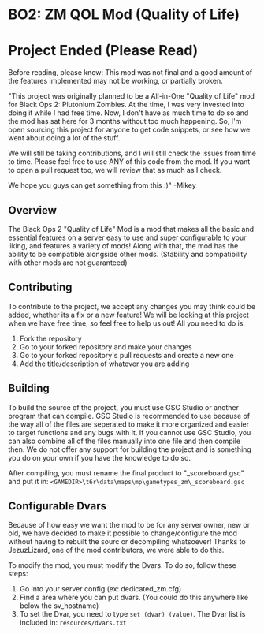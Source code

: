 BO2: ZM QOL Mod (Quality of Life)
===============================

# Project Ended (Please Read)

Before reading, please know: This mod was not final and a good amount of the features implemented may not be working, or partially broken.

"This project was originally planned to be a All-in-One "Quality of Life" mod for Black Ops 2: Plutonium Zombies. At the time, I  was very invested into doing it while I had free time. Now, I don't have as much time to do so and the mod has sat here for 3 months without too much happening.
So, I'm open sourcing this project for anyone to get code snippets, or see how we went about doing a lot of the stuff.

We will still be taking contributions, and I will still check the issues from time to time. Please feel free to use ANY of this code from the mod. If you want to open a pull request too, we will review that as much as I check.

We hope you guys can get something from this :)"
-Mikey

## Overview

The Black Ops 2 "Quality of Life" Mod is a mod that makes all the basic and essential features on a server easy to use and super configurable to your liking, and features a variety of mods! Along with that, the mod has the ability to be compatible alongside other mods. (Stability and compatibility with other mods are not guaranteed)

## Contributing 

To contribute to the project, we accept any changes you may think could be added, whether its a fix or a new feature! We will be looking at this project when we have free time, 
so feel free to help us out! All you need to do is:
1. Fork the repository
2. Go to your forked repository and make your changes
3. Go to your forked repository's pull requests and create a new one
4. Add the title/description of whatever you are adding

## Building

To build the source of the project, you must use GSC Studio or another program that can compile. GSC Studio is recommended to use because of the way all of the files are seperated to make it more organized and easier to target functions and any bugs with it. If you cannot use GSC Studio, you can also combine all of the files manually into one file and then compile then. We do not offer any support for building the project and is something you do on your own if you have the knowledge to do so.

After compiling, you must rename the final product to "_scoreboard.gsc" and put it in: 
``<GAMEDIR>\t6r\data\maps\mp\gametypes_zm\_scoreboard.gsc``

## Configurable Dvars

Because of how easy we want the mod to be for any server owner, new or old, we have decided to make it possible to change/configure the mod without having to rebuilt the sourc
or decompiling whatsoever! Thanks to JezuzLizard, one of the mod contributors, we were able to do this.

To modify the mod, you must modify the Dvars. To do so, follow these steps:
1. Go into your server config (ex: dedicated_zm.cfg)
2. Find a area where you can put dvars. (You could do this anywhere like below the sv_hostname)
3. To set the Dvar, you need to type ``set (dvar) (value)``. The Dvar list is included in: ``resources/dvars.txt``
